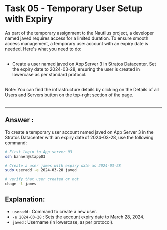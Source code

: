 # Task 05 - Temporary User Setup with Expiry

As part of the temporary assignment to the Nautilus project, a developer named javed requires access for a limited duration. To ensure smooth access management, a temporary user account with an expiry date is needed. Here's what you need to do:<br/><br/>

- Create a user named javed on App Server 3 in Stratos Datacenter. Set the expiry date to 2024-03-28, ensuring the user is created in lowercase as per standard protocol.<br/><br/>

Note: You can find the infrastructure details by clicking on the Details of all Users and Servers button on the top-right section of the page.<br/><br/>

---

## Answer : 

To create a temporary user account named javed on App Server 3 in the Stratos Datacenter with an expiry date of 2024-03-28, use the following command:

``` bash
# First login to App server 03
ssh banner@stapp03

# Create a user james with expiry date as 2024-03-28
sudo useradd -e 2024-03-28 javed

# verify that user created or not
chage -l james 

```

## Explanation:
- `useradd` : Command to create a new user.
- `-e 2024-03-28` : Sets the account expiry date to March 28, 2024.
- `javed` : Username (in lowercase, as per protocol).

